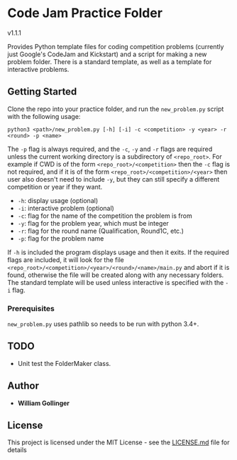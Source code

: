 # Code Jam Practice Folder

v1.1.1

Provides Python template files for coding competition problems (currently just Google's CodeJam and Kickstart) and a script for making a new problem folder. There is a standard template, as well as a template for interactive problems.

## Getting Started

Clone the repo into your practice folder, and run the `new_problem.py` script with the following usage:

    python3 <path>/new_problem.py [-h] [-i] -c <competition> -y <year> -r <round> -p <name>

The `-p` flag is always required, and the `-c`, `-y` and `-r` flags are required unless the current working directory is a subdirectory of `<repo_root>`. For example if CWD is of the form `<repo_root>/<competition>` then the `-c` flag is not required, and if it is of the form `<repo_root>/<competition>/<year>` then user also doesn't need to include `-y`, but they can still specify a different competition or year if they want.

* `-h`: display usage (optional)
* `-i`: interactive problem (optional)
* `-c`: flag for the name of the competition the problem is from
* `-y`: flag for the problem year, which must be integer
* `-r`: flag for the round name (Qualification, Round1C, etc.)
* `-p`: flag for the problem name

If `-h` is included the program displays usage and then it exits. If the required flags are included, it will look for the file `<repo_root>/<competition>/<year>/<round>/<name>/main.py` and abort if it is found, otherwise the file will be created along with any necessary folders. The standard template will be used unless interactive is specified with the `-i` flag.

### Prerequisites
`new_problem.py` uses pathlib so needs to be run with python 3.4+.

## TODO

* Unit test the FolderMaker class.

## Author

* **William Gollinger**

## License

This project is licensed under the MIT License - see the [LICENSE.md](LICENSE.md) file for details
